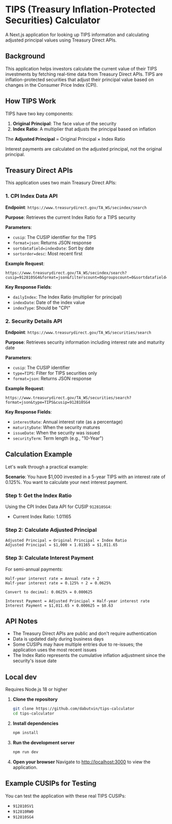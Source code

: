 # TIPS (Treasury Inflation-Protected Securities) Calculator

A Next.js application for looking up TIPS information and calculating adjusted principal values using Treasury Direct APIs.

## Background

This application helps investors calculate the current value of their TIPS investments by fetching real-time data from Treasury Direct APIs. TIPS are inflation-protected securities that adjust their principal value based on changes in the Consumer Price Index (CPI).

## How TIPS Work

TIPS have two key components:

1. **Original Principal**: The face value of the security
2. **Index Ratio**: A multiplier that adjusts the principal based on inflation

The **Adjusted Principal** = Original Principal × Index Ratio

Interest payments are calculated on the adjusted principal, not the original principal.

## Treasury Direct APIs

This application uses two main Treasury Direct APIs:

### 1. CPI Index Data API

**Endpoint**: `https://www.treasurydirect.gov/TA_WS/secindex/search`

**Purpose**: Retrieves the current Index Ratio for a TIPS security

**Parameters**:

-   `cusip`: The CUSIP identifier for the TIPS
-   `format=json`: Returns JSON response
-   `sortdatafield=indexDate`: Sort by date
-   `sortorder=desc`: Most recent first

**Example Request**:

```
https://www.treasurydirect.gov/TA_WS/secindex/search?cusip=912810SG4&format=json&filterscount=0&groupscount=0&sortdatafield=indexDate&sortorder=desc
```

**Key Response Fields**:

-   `dailyIndex`: The Index Ratio (multiplier for principal)
-   `indexDate`: Date of the index value
-   `indexType`: Should be "CPI"

### 2. Security Details API

**Endpoint**: `https://www.treasurydirect.gov/TA_WS/securities/search`

**Purpose**: Retrieves security information including interest rate and maturity date

**Parameters**:

-   `cusip`: The CUSIP identifier
-   `type=TIPS`: Filter for TIPS securities only
-   `format=json`: Returns JSON response

**Example Request**:

```
https://www.treasurydirect.gov/TA_WS/securities/search?format=json&type=TIPS&cusip=912810SG4
```

**Key Response Fields**:

-   `interestRate`: Annual interest rate (as a percentage)
-   `maturityDate`: When the security matures
-   `issueDate`: When the security was issued
-   `securityTerm`: Term length (e.g., "10-Year")

## Calculation Example

Let's walk through a practical example:

**Scenario**: You have $1,000 invested in a 5-year TIPS with an interest rate of 0.125%. You want to calculate your next interest payment.

### Step 1: Get the Index Ratio

Using the CPI Index Data API for CUSIP `912810SG4`:

-   Current Index Ratio: 1.01165

### Step 2: Calculate Adjusted Principal

```
Adjusted Principal = Original Principal × Index Ratio
Adjusted Principal = $1,000 × 1.01165 = $1,011.65
```

### Step 3: Calculate Interest Payment

For semi-annual payments:

```
Half-year interest rate = Annual rate ÷ 2
Half-year interest rate = 0.125% ÷ 2 = 0.0625%

Convert to decimal: 0.0625% = 0.000625

Interest Payment = Adjusted Principal × Half-year interest rate
Interest Payment = $1,011.65 × 0.000625 = $0.63
```

## API Notes

-   The Treasury Direct APIs are public and don't require authentication
-   Data is updated daily during business days
-   Some CUSIPs may have multiple entries due to re-issues; the application uses the most recent issues
-   The Index Ratio represents the cumulative inflation adjustment since the security's issue date

## Local dev

Requires Node.js 18 or higher

1. **Clone the repository**

    ```bash
    git clone https://github.com/dabutvin/tips-calculator
    cd tips-calculator
    ```

2. **Install dependencies**

    ```bash
    npm install
    ```

3. **Run the development server**

    ```bash
    npm run dev
    ```

4. **Open your browser**
   Navigate to [http://localhost:3000](http://localhost:3000) to view the application.

## Example CUSIPs for Testing

You can test the application with these real TIPS CUSIPs:

-   `912810SV1`
-   `912810RW0`
-   `912810SG4`
